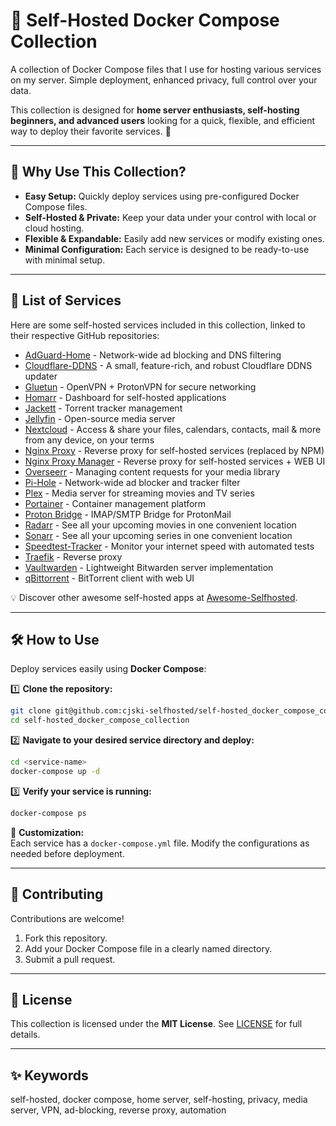 # 🐳 Self-Hosted Docker Compose Collection

A collection of Docker Compose files that I use for hosting various services on my server. Simple deployment, enhanced privacy, full control over your data.

This collection is designed for **home server enthusiasts, self-hosting beginners, and advanced users** looking for a quick, flexible, and efficient way to deploy their favorite services. 🚀

---

## 🚀 Why Use This Collection?

- **Easy Setup:** Quickly deploy services using pre-configured Docker Compose files.
- **Self-Hosted & Private:** Keep your data under your control with local or cloud hosting.
- **Flexible & Expandable:** Easily add new services or modify existing ones.
- **Minimal Configuration:** Each service is designed to be ready-to-use with minimal setup.

---

## 📜 List of Services

Here are some self-hosted services included in this collection, linked to their respective GitHub repositories:

* [AdGuard-Home](https://github.com/AdguardTeam/AdGuardHome) - Network-wide ad blocking and DNS filtering
* [Cloudflare-DDNS](https://github.com/favonia/cloudflare-ddns) - A small, feature-rich, and robust Cloudflare DDNS updater
* [Gluetun](https://github.com/qdm12/gluetun) - OpenVPN + ProtonVPN for secure networking
* [Homarr](https://github.com/homarr-labs/homarr) - Dashboard for self-hosted applications
* [Jackett](https://github.com/linuxserver/docker-jackett) - Torrent tracker management
* [Jellyfin](https://github.com/jellyfin/jellyfin) - Open-source media server
* [Nextcloud](https://github.com/nextcloud/docker) - Access & share your files, calendars, contacts, mail & more from any device, on your terms
* [Nginx Proxy](https://github.com/nginx-proxy/nginx-proxy) - Reverse proxy for self-hosted services (replaced by NPM)
* [Nginx Proxy Manager](https://github.com/NginxProxyManager/nginx-proxy-manager) - Reverse proxy for self-hosted services + WEB UI
* [Overseerr](https://github.com/linuxserver/docker-overseerr) - Managing content requests for your media library
* [Pi-Hole](https://github.com/pi-hole/pi-hole) - Network-wide ad blocker and tracker filter
* [Plex](https://github.com/linuxserver/docker-plex) - Media server for streaming movies and TV series
* [Portainer](https://github.com/portainer/portainer) - Container management platform
* [Proton Bridge](https://github.com/shenxn/protonmail-bridge-docker) - IMAP/SMTP Bridge for ProtonMail
* [Radarr](https://github.com/linuxserver/docker-radarr) - See all your upcoming movies in one convenient location
* [Sonarr](https://github.com/linuxserver/docker-sonarr) - See all your upcoming series in one convenient location
* [Speedtest-Tracker](https://github.com/linuxserver/docker-speedtest-tracker) - Monitor your internet speed with automated tests
* [Traefik](https://github.com/traefik/traefik) - Reverse proxy
* [Vaultwarden](https://github.com/dani-garcia/vaultwarden) - Lightweight Bitwarden server implementation
* [qBittorrent](https://github.com/linuxserver/docker-qbittorrent) - BitTorrent client with web UI

💡 Discover other awesome self-hosted apps at [Awesome-Selfhosted](https://github.com/awesome-selfhosted/awesome-selfhosted).

---

## 🛠 How to Use

Deploy services easily using **Docker Compose**:

1️⃣ **Clone the repository:**

```bash
git clone git@github.com:cjski-selfhosted/self-hosted_docker_compose_collection.git
cd self-hosted_docker_compose_collection
```

2️⃣ **Navigate to your desired service directory and deploy:**

```bash
cd <service-name>
docker-compose up -d
```

3️⃣ **Verify your service is running:**

```bash
docker-compose ps
```

🔧 **Customization:**  
Each service has a `docker-compose.yml` file. Modify the configurations as needed before deployment.

---

## 🤝 Contributing

Contributions are welcome!

1. Fork this repository.
2. Add your Docker Compose file in a clearly named directory.
3. Submit a pull request.

---

## 📄 License

This collection is licensed under the **MIT License**. See [LICENSE](LICENSE) for full details.

---

## ✨ Keywords 

self-hosted, docker compose, home server, self-hosting, privacy, media server, VPN, ad-blocking, reverse proxy, automation
